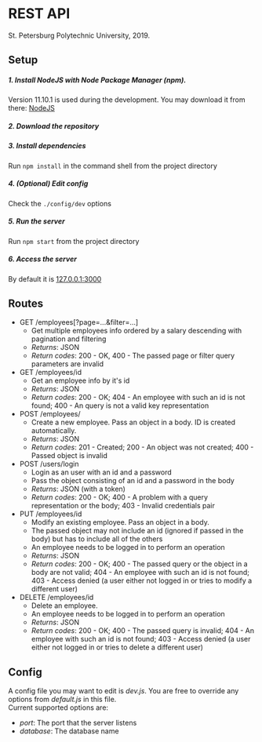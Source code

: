 # REST API
St. Petersburg Polytechnic University, 2019.
## Setup
##### 1. Install NodeJS with Node Package Manager (npm). 
Version 11.10.1 is used during the development. You may download it from there: [NodeJS](https://nodejs.org) 
##### 2. Download the repository 
##### 3. Install dependencies
Run `npm install` in the command shell from the project directory
##### 4. (Optional) Edit config
Check the `./config/dev` options
##### 5. Run the server
Run `npm start`  from the project directory
##### 6. Access the server
By default it is [127.0.0.1:3000](127.0.0.1:3000/)  
## Routes
   * GET /employees[?page=...&filter=...]
     * Get multiple employees info ordered by a salary descending with pagination and filtering  
     * *Returns*: JSON  
     * *Return codes*: 200 - OK,  400 - The passed page or filter query parameters are invalid
   * GET /employees/id
     * Get an employee info by it's id
     * *Returns*: JSON
     * *Return codes*: 200 - OK; 404 - An employee with such an id is not found; 400 - An query is not a valid key representation
   * POST /employees/
      * Create a new employee. Pass an object in a body. ID is created automatically.
      * *Returns*: JSON
      * *Return codes*: 201 - Created; 200 - An object was not created; 400 - Passed object is invalid
   * POST /users/login
      * Login as an user with an id and a password
      * Pass the object consisting of an id and a password in the body
      * *Returns*: JSON (with a token)
      * *Return codes*: 200 - OK; 400 - A problem with a query representation or the body; 403 - Invalid credentials pair
   * PUT /employees/id
      * Modify an existing employee. Pass an object in a body.
      * The passed object may not include an id (ignored if passed in the body) but has to include all of the others
      * An employee needs to be logged in to perform an operation
      * *Returns*: JSON
      * *Return codes*: 200 - OK; 400 - The passed query or the object in a body are not valid; 404 - An employee with such an id is not found;
      403 - Access denied (a user either not logged in or tries to modify a different user)
   * DELETE /employees/id
     * Delete an employee.
     * An employee needs to be logged in to perform an operation
     * *Returns*: JSON
     * *Return codes*: 200 - OK; 400 - The passed query is invalid; 404 - An employee with such an id is not found;
     403 - Access denied (a user either not logged in or tries to delete a different user)
## Config
A config file you may want to edit is *dev.js*. You are free to override any options from *default.js* in this file.  
Current supported options are:
* *port*: The port that the server listens
* *database*: The database name
